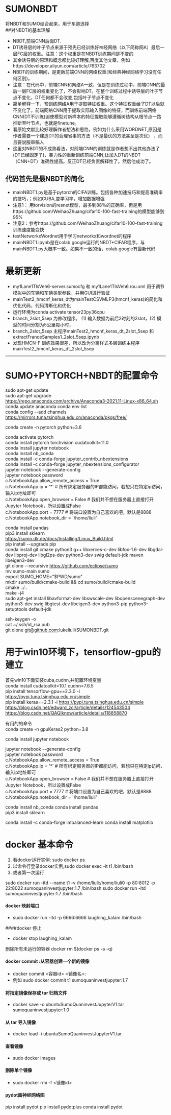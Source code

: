 # SUMONBDT
将NBDT和SUMO结合起来，用于车道选择  
##对NBDT的基本理解  
* NBDT,前端CNN后面DT.  
* DT诱导层的叶子节点来源于预先已经训练好神经网络（以下简称网A）最后一层FC层的权重。注意：这个权重是在NBDT训练期间是不变的  
* 其余诱导层的原理和概念都比较好理解,百度其他文章，例如https://developer.aliyun.com/article/763702  
* NBDT的训练期间，是更新前端CNN的网络权重(和经典神经网络学习没有任何区别)。
* 注意：在代码中，前端CNN和网络A一致，但是在训练过程中，前端CNN的最后一层FC层的权重变化了，不会影响DT。在整个训练过程中诱导层的叶子节点不变化，DT任何都不会改变,包括叶子节点不变化
* 简单解释一下，预训练网络A用于提取特征权重。这个特征权重给了DT以后就不变化了。前端网络CNN用于提取实际输入图像的特征，而训练前端网络CNN(DT不训练)迫使模型对新样本的特征提取能够遵循树结构从根节点一路推断至叶节点，也就是finetune。
* 看原始文献比较好理解作者想法和思路，例如为什么采用WORDNET,原因是作者需要一个建造DT的合理省事的方法（不是最优的方法甚至是次优） ，而且要说服审稿人
* 这里对NBDT的不成熟看法，对前端CNN的训练就是作者想不出其他办法了(DT已经固定了)，暴力性的重新训练前端CNN,让加入DT的NBDT（CNN+DT）准确性提高。反正DT已经负责解释性了。然后他成功了。  
## 代码首先是最NBDT的简化  
* mainNBDT1.py是基于pytorch的CIFA训练。包括各种加速技巧和提高准确率的技巧，；例如CUBA,变学习率，增加数据增强
* 注意1： 用torvision的resnet模型，最多到88%的正确率，但是用https://github.com/WeihaoZhuang/cifar10-100-fast-training的模型能够到95%
* 注意2：参考https://github.com/WeihaoZhuang/cifar10-100-fast-training 训练速度能变快 
* testNetworkxWordnet用于学习networkx和wordnet的程序  
* mainNBDT1.ipynb是在colab.google运行的NBDT+CIFAR程序，与mainNBDT1.py大概率一致。如果不一致的话，colab.google有最新代码

# 最新更新
* my1Lane1TlsVeh6-server.sumocfg 和 my1Lane1TlsVeh6.rou.xml 用于调节模拟中的车辆和车辆类型参数，并用GUI进行验证
* mainTest2_hmcnf_keras_dt为mainTestCSVMLP3(hmcnf_keras)的简化和优化代码，代码清晰化和优化
* 运行环境为conda activate tensor23py36cpu
* branch_2slot_5sep 为修改程序。 (1) 输入数据为前后2时刻的2slot，(2) 模型的时间分割为5公里每小时，
* branch_2slot_5sep 主程序mainTest2_hmcnf_keras_dt_2slot_5sep 和 extractFranceSamples1_2slot_5sep.ipynb
* 发现HMCN-F 训练效果很差，所以改为分离样式多层训练主程序mainTest2_hmcnf_keras_dt_2slot_5sep
---





# SUMO+PYTORCH+NBDT的配置命令
sudo apt-get update  
sudo apt-get upgrade  
https://repo.anaconda.com/archive/Anaconda3-2021.11-Linux-x86_64.sh  
conda update anaconda
conda env list  
conda config --add channels https://mirrors.tuna.tsinghua.edu.cn/anaconda/pkgs/free/  

conda create -n pytorch  python=3.6  

conda activate pytorch  
conda install pytorch torchvision cudatoolkit=11.0  
conda install jupyter notebook  
conda install nb_conda  
conda install -c conda-forge jupyter_contrib_nbextensions  
conda install -c conda-forge jupyter_nbextensions_configurator  
jupyter notebook --generate-config  
jupyter notebook password  
c.NotebookApp.allow_remote_access = True  
c.NotebookApp.ip = '*' # 所有绑定服务器的IP都能访问，若想只在特定ip访问，输入ip地址即可  
c.NotebookApp.open_browser = False # 我们并不想在服务器上直接打开Jupyter Notebook，所以设置成False  
c.NotebookApp.port = 7777 # 将端口设置为自己喜欢的吧，默认是8888  
c.NotebookApp.notebook_dir = '/home/liuli'  


 conda install pandas  
 pip3 install sklearn  
https://sumo.dlr.de/docs/Installing/Linux_Build.html   
pip install --upgrade pip   
conda install git cmake python3 g++ libxerces-c-dev libfox-1.6-dev libgdal-dev libproj-dev libgl2ps-dev python3-dev swig default-jdk maven   libeigen3-dev  
 git clone --recursive https://github.com/eclipse/sumo  
mv sumo-main sumo  
export SUMO_HOME="$PWD/sumo"  
 mkdir sumo/build/cmake-build && cd sumo/build/cmake-build  
 cmake ../..  
 make -j4  
sudo apt-get install libavformat-dev libswscale-dev libopenscenegraph-dev python3-dev swig libgtest-dev libeigen3-dev python3-pip python3-setuptools default-jdk  

ssh-keygen -o  
cat ~/.ssh/id_rsa.pub  
git clone git@github.com:lukeliuli/SUMONBDT.git  

# 用于win10环境下，tensorflow-gpu的建立
首先win10下面安装cuba,cudnn,并配置环境变量  
conda install cudatoolkit=10.1 cudnn=7.6.5         
pip install tensorflow-gpu==2.3.0 -i https://pypi.tuna.tsinghua.edu.cn/simple  
pip install keras==2.3.1 -i https://pypi.tuna.tsinghua.edu.cn/simple  
https://blog.csdn.net/edward_zcl/article/details/124543504    
https://blog.csdn.net/QAQIknow/article/details/118858870  

有用的的命令  
conda create -n gpuKeras2 python=3.8

conda install jupyter notebook  

jupyter notebook --generate-config  
jupyter notebook password  
c.NotebookApp.allow_remote_access = True  
c.NotebookApp.ip = '*' # 所有绑定服务器的IP都能访问，若想只在特定ip访问，输入ip地址即可  
c.NotebookApp.open_browser = False # 我们并不想在服务器上直接打开Jupyter Notebook，所以设置成False  
c.NotebookApp.port = 7777 # 将端口设置为自己喜欢的吧，默认是8888  
c.NotebookApp.notebook_dir = '/home/liuli'  


conda install nb_conda
conda install pandas  
pip3 install sklearn 
 
conda install -c conda-forge imbalanced-learn
conda install matplotlib 



# docker 基本命令
1. 看docker运行实例: sudo docker ps
2. 以命令行登录docker实例,sudo docker exec -it t1  /bin/bash
3. 或者第一次运行

sudo docker run -itd --name t1 -v /home/liuli:/home/liuli0 -p 80:8012  -p 22:8022 sumoquaninvestjupyter:1.7   /bin/bash 
sudo docker run -itd sumoquaninvestjupyter:1.7   /bin/bash

#### docker 映射端口
+ sudo docker run -itd -p 6666:6666  laughing_kalam  /bin/bash

####docker 停止
+ docker stop laughing_kalam

删除所有未运行的容器
docker rm $(docker ps -a -q)


#### docker commit :从容器创建一个新的镜像
+ docker commit <容器id> <镜像名>:<tag>
+ 例如 sudo docker commit t1 sumoquaninvestjupyter:1.7

#### 将指定镜像保存成 tar 归档文件
+ docker save -o ubuntuSumoQuaninvestJupyterV1.tar sumoquaninvestjupyter:1.0

#### 从 tar 导入镜像
+ docker load -i ubuntuSumoQuaninvestJupyterV1.tar


#### 查看镜像
+ sudo docker images 

#### 删除单个镜像
+ sudo docker rmi -f  <镜像id>
    
#### pydot画神经网络图
pip install pydot
pip install pydotplus 
conda install pydot  